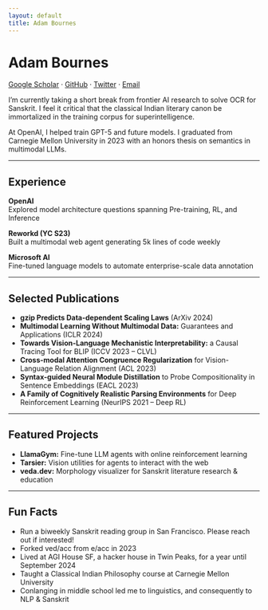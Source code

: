 ```yaml
---
layout: default
title: Adam Bournes
---
```


# Adam Bournes

[Google Scholar](#) · [GitHub](#) · [Twitter](#) · [Email](mailto:you@example.com)

I’m currently taking a short break from frontier AI research to solve OCR for Sanskrit. I feel it critical that the classical Indian literary canon be immortalized in the training corpus for superintelligence.

At OpenAI, I helped train GPT-5 and future models. I graduated from Carnegie Mellon University in 2023 with an honors thesis on semantics in multimodal LLMs.

---

## Experience

**OpenAI**  
Explored model architecture questions spanning Pre-training, RL, and Inference

**Reworkd (YC S23)**  
Built a multimodal web agent generating 5k lines of code weekly

**Microsoft AI**  
Fine-tuned language models to automate enterprise-scale data annotation

---

## Selected Publications

- **gzip Predicts Data-dependent Scaling Laws** (ArXiv 2024)  
- **Multimodal Learning Without Multimodal Data:** Guarantees and Applications (ICLR 2024)  
- **Towards Vision-Language Mechanistic Interpretability:** a Causal Tracing Tool for BLIP (ICCV 2023 – CLVL)  
- **Cross-modal Attention Congruence Regularization** for Vision-Language Relation Alignment (ACL 2023)  
- **Syntax-guided Neural Module Distillation** to Probe Compositionality in Sentence Embeddings (EACL 2023)  
- **A Family of Cognitively Realistic Parsing Environments** for Deep Reinforcement Learning (NeurIPS 2021 – Deep RL)

---

## Featured Projects

- **LlamaGym:** Fine-tune LLM agents with online reinforcement learning  
- **Tarsier:** Vision utilities for agents to interact with the web  
- **veda.dev:** Morphology visualizer for Sanskrit literature research & education

---

## Fun Facts

- Run a biweekly Sanskrit reading group in San Francisco. Please reach out if interested!  
- Forked ved/acc from e/acc in 2023  
- Lived at AGI House SF, a hacker house in Twin Peaks, for a year until September 2024  
- Taught a Classical Indian Philosophy course at Carnegie Mellon University  
- Conlanging in middle school led me to linguistics, and consequently to NLP & Sanskrit
